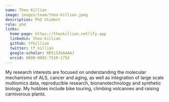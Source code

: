 ```yaml
---
name: Theo Killian
image: images/team/theo-killian.jpeg
description: PhD Student
role: phd
links:
  home-page: https://theokillian.netlify.app
  linkedin: theo-killian
  github: tfkillian
  twitter: tf_killian
  google-scholar: RR5iS2kAAAAJ
  orcid: 0000-0002-7510-175X
---
```

My research interests are focused on understanding the molecular mechanisms of ALS, cancer and aging, as well as integration of large scale multiomics data, reproducible research, bionanotechnology and synthetic biology. My hobbies include bike touring, climbing volcanoes and raising carnivorous plants.